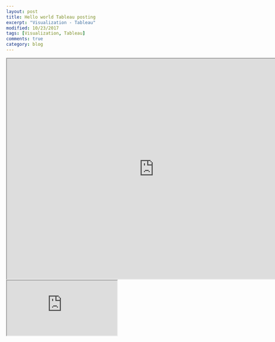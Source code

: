 ```yaml
---
layout: post
title: Hello world Tableau posting
excerpt: "Visualization - Tableau"
modified: 10/23/2017
tags: [Visualization, Tableau]
comments: true
category: blog
---  
```



<iframe src="https://public.tableau.com/profile/san.wang#!/vizhome/GTSRB_Result_Viz/GTSRB" width = '800' height = '600'></iframe>

<iframe src="https://public.tableau.com/views/GTSRB_Result_Viz/GTSRB?:showVizHome=no&:embed=true"></iframe>

